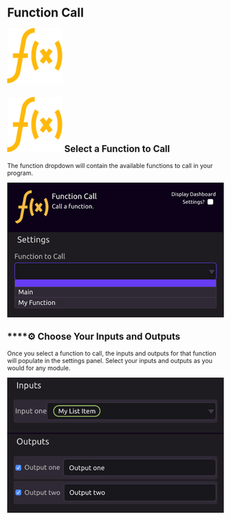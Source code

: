 # Function Call

![Call a function.](../../../.gitbook/assets/func_call.png)

## ![](../../../.gitbook/assets/func_call.png) **Select a Function to Call**

The function dropdown will contain the available functions to call in your program.

![Select a function to call](../../../.gitbook/assets/screen-shot-2019-07-16-at-12.54.08-pm.png)

## \*\*\*\*⚙ **Choose Your Inputs and Outputs**

Once you select a function to call, the inputs and outputs for that function will populate in the settings panel. Select your inputs and outputs as you would for any module.

![Function Inputs and Outputs](../../../.gitbook/assets/screen-shot-2019-07-16-at-12.55.52-pm.png)

